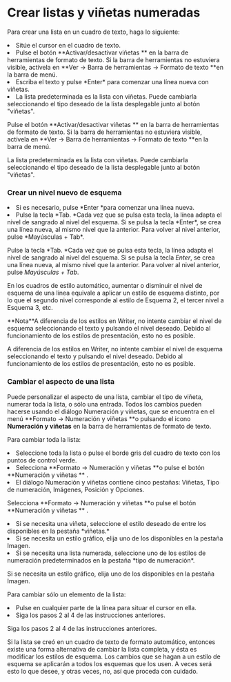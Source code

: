 
# Crear listas y viñetas numeradas

Para crear una lista en un cuadro de texto, haga lo siguiente:

<li value="1">
Sitúe el cursor en el cuadro de texto.
</li>
<li>
Pulse el botón **Activar/desactivar viñetas ** en la barra de herramientas de formato de texto. Si la barra de herramientas no estuviera visible, actívela en **Ver → Barra de herramientas → Formato de texto **en la barra de menú.
</li>
<li>
Escriba el texto y pulse *Enter* para comenzar una línea nueva con viñetas.
</li>
<li>
La lista predeterminada es la lista con viñetas. Puede cambiarla seleccionando el tipo deseado de la lista desplegable junto al botón "viñetas".
</li>

Pulse el botón **Activar/desactivar viñetas ** en la barra de herramientas de formato de texto. Si la barra de herramientas no estuviera visible, actívela en **Ver → Barra de herramientas → Formato de texto **en la barra de menú.

La lista predeterminada es la lista con viñetas. Puede cambiarla seleccionando el tipo deseado de la lista desplegable junto al botón "viñetas".

### Crear un nivel nuevo de esquema

<li value="1">
Si es necesario, pulse *Enter *para comenzar una línea nueva.
</li>
<li>
Pulse la tecla *Tab. *Cada vez que se pulsa esta tecla, la línea adapta el nivel de sangrado al nivel del esquema. Si se pulsa la tecla *Enter*, se crea una línea nueva, al mismo nivel que la anterior. Para volver al nivel anterior, pulse *Mayúsculas + Tab*.
</li>

Pulse la tecla *Tab. *Cada vez que se pulsa esta tecla, la línea adapta el nivel de sangrado al nivel del esquema. Si se pulsa la tecla *Enter*, se crea una línea nueva, al mismo nivel que la anterior. Para volver al nivel anterior, pulse *Mayúsculas + Tab*.

En los cuadros de estilo automático, aumentar o disminuir el nivel de esquema de una línea equivale a aplicar un estilo de esquema distinto, por lo que el segundo nivel corresponde al estilo de Esquema 2, el tercer nivel a Esquema 3, etc.
<td width="707" bgcolor="#94bd5e">**Nota**</td><td width="3638">A diferencia de los estilos en Writer, no intente cambiar el nivel de esquema seleccionando el texto y pulsando el nivel deseado. Debido al funcionamiento de los estilos de presentación, esto no es posible.</td>

A diferencia de los estilos en Writer, no intente cambiar el nivel de esquema seleccionando el texto y pulsando el nivel deseado. Debido al funcionamiento de los estilos de presentación, esto no es posible.

### Cambiar el aspecto de una lista

Puede personalizar el aspecto de una lista, cambiar el tipo de viñeta, numerar toda la lista, o sólo una entrada. Todos los cambios pueden hacerse usando el diálogo Numeración y viñetas, que se encuentra en el menú **Formato → Numeración y viñetas **o pulsando el icono **Numeración y viñetas** en la barra de herramientas de formato de texto.

Para cambiar toda la lista:

<li value="1">
Seleccione toda la lista o pulse el borde gris del cuadro de texto con los puntos de control verde.
</li>
<li>
Selecciona **Formato → Numeración y viñetas **o pulse el botón **Numeración y viñetas ** .
</li>
<li>
El diálogo Numeración y viñetas contiene cinco pestañas: Viñetas, Tipo de numeración, Imágenes, Posición y Opciones.
</li>

Selecciona **Formato → Numeración y viñetas **o pulse el botón **Numeración y viñetas ** .

<li value="1">
Si se necesita una viñeta, seleccione el estilo deseado de entre los disponibles en la pestaña *viñetas.*
</li>
<li>
Si se necesita un estilo gráfico, elija uno de los disponibles en la pestaña Imagen.
</li>
<li>
Si se necesita una lista numerada, seleccione uno de los estilos de numeración predeterminados en la pestaña *tipo de numeración*.
</li>

Si se necesita un estilo gráfico, elija uno de los disponibles en la pestaña Imagen.

Para cambiar sólo un elemento de la lista:

<li value="1">
Pulse en cualquier parte de la línea para situar el cursor en ella.
</li>
<li>
Siga los pasos 2 al 4 de las instrucciones anteriores.
</li>

Siga los pasos 2 al 4 de las instrucciones anteriores.

Si la lista se creó en un cuadro de texto de formato automático, entonces existe una forma alternativa de cambiar la lista completa, y ésta es modificar los estilos de esquema. Los cambios que se hagan a un estilo de esquema se aplicarán a todos los esquemas que los usen. A veces será esto lo que desee, y otras veces, no, así que proceda con cuidado.

